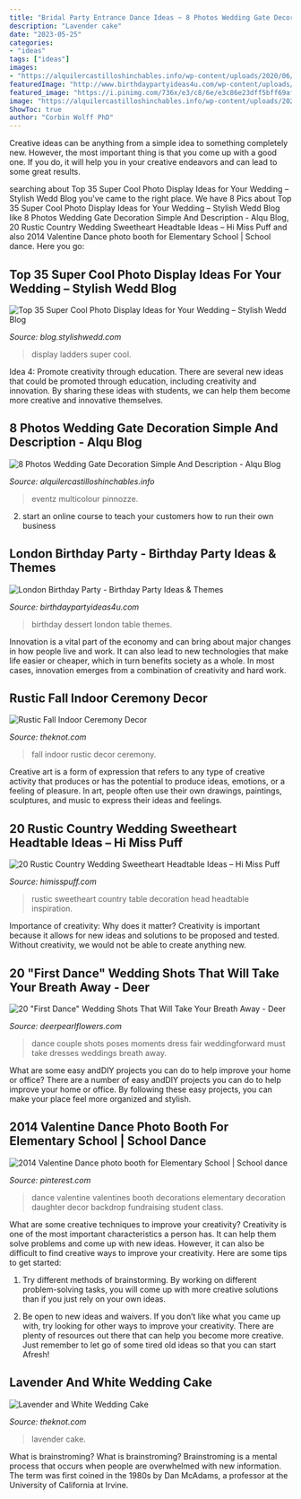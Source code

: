 ```yaml
---
title: "Bridal Party Entrance Dance Ideas ~ 8 Photos Wedding Gate Decoration Simple And Description"
description: "Lavender cake"
date: "2023-05-25"
categories:
- "ideas"
tags: ["ideas"]
images:
- "https://alquilercastilloshinchables.info/wp-content/uploads/2020/06/wedding-decor-by-DEventz-Entry-gate-decor-Wedding-entrance-....jpg"
featuredImage: "http://www.birthdaypartyideas4u.com/wp-content/uploads/2016/03/royal-london-birthday-dessert-table-550x797.jpg"
featured_image: "https://i.pinimg.com/736x/e3/c8/6e/e3c86e23dff5bff69af292709c06192e--dance-decorations-student-council.jpg"
image: "https://alquilercastilloshinchables.info/wp-content/uploads/2020/06/wedding-decor-by-DEventz-Entry-gate-decor-Wedding-entrance-....jpg"
ShowToc: true
author: "Corbin Wolff PhD"
---
```



Creative ideas can be anything from a simple idea to something completely new. However, the most important thing is that you come up with a good one. If you do, it will help you in your creative endeavors and can lead to some great results.

	

		
searching about Top 35 Super Cool Photo Display Ideas for Your Wedding – Stylish Wedd Blog you've came to the right place. We have 8 Pics about Top 35 Super Cool Photo Display Ideas for Your Wedding – Stylish Wedd Blog like 8 Photos Wedding Gate Decoration Simple And Description - Alqu Blog, 20 Rustic Country Wedding Sweetheart Headtable Ideas – Hi Miss Puff and also 2014 Valentine Dance photo booth for Elementary School | School dance. Here you go:
		
    
## Top 35 Super Cool Photo Display Ideas For Your Wedding – Stylish Wedd Blog

<img loading=lazy src="http://blog.stylishwedd.com/wp-content/uploads/2017/01/Chic-Wedding-Photo-Display-Ideas-with-Old-Ladders.jpg" onerror="this.onerror=null;this.src='https://tse2.mm.bing.net/th?id=OIP.VjcARHdZ-TiBM3AGDiXE0QHaKd&amp;pid=15.1';" alt="Top 35 Super Cool Photo Display Ideas for Your Wedding – Stylish Wedd Blog">

_Source: blog.stylishwedd.com_

>display ladders super cool. 

	

Idea 4: Promote creativity through education.
There are several new ideas that could be promoted through education, including creativity and innovation. By sharing these ideas with students, we can help them become more creative and innovative themselves.

    
## 8 Photos Wedding Gate Decoration Simple And Description - Alqu Blog

<img loading=lazy src="https://alquilercastilloshinchables.info/wp-content/uploads/2020/06/wedding-decor-by-DEventz-Entry-gate-decor-Wedding-entrance-....jpg" onerror="this.onerror=null;this.src='https://tse2.mm.bing.net/th?id=OIP.qfGYERFlI46y6NsSMjFisAHaE6&amp;pid=15.1';" alt="8 Photos Wedding Gate Decoration Simple And Description - Alqu Blog">

_Source: alquilercastilloshinchables.info_

>eventz multicolour pinnozze. 

	

2. start an online course to teach your customers how to run their own business 

    
## London Birthday Party - Birthday Party Ideas &amp; Themes

<img loading=lazy src="http://www.birthdaypartyideas4u.com/wp-content/uploads/2016/03/royal-london-birthday-dessert-table-550x797.jpg" onerror="this.onerror=null;this.src='https://tse1.mm.bing.net/th?id=OIP.ThqYBZSnEVWBAnCwD6JtIQHaKu&amp;pid=15.1';" alt="London Birthday Party - Birthday Party Ideas &amp; Themes">

_Source: birthdaypartyideas4u.com_

>birthday dessert london table themes. 

	

Innovation is a vital part of the economy and can bring about major changes in how people live and work. It can also lead to new technologies that make life easier or cheaper, which in turn benefits society as a whole. In most cases, innovation emerges from a combination of creativity and hard work.

    
## Rustic Fall Indoor Ceremony Decor

<img loading=lazy src="https://apis.xogrp.com/media-api/images/6e6297e8-5ec9-11e4-843f-22000aa61a3e" onerror="this.onerror=null;this.src='https://tse3.mm.bing.net/th?id=OIP.zSC8TGGHpW_2CWlHJki1xgHaLH&amp;pid=15.1';" alt="Rustic Fall Indoor Ceremony Decor">

_Source: theknot.com_

>fall indoor rustic decor ceremony. 

	

Creative art is a form of expression that refers to any type of creative activity that produces or has the potential to produce ideas, emotions, or a feeling of pleasure. In art, people often use their own drawings, paintings, sculptures, and music to express their ideas and feelings.

    
## 20 Rustic Country Wedding Sweetheart Headtable Ideas – Hi Miss Puff

<img loading=lazy src="https://www.himisspuff.com/wp-content/uploads/2019/11/Rustic-country-wedding-sweetheart-head-table-decoration-ideas-6.jpg" onerror="this.onerror=null;this.src='https://tse3.mm.bing.net/th?id=OIP.RVKFUuh058H6rXp_BtiubwHaKH&amp;pid=15.1';" alt="20 Rustic Country Wedding Sweetheart Headtable Ideas – Hi Miss Puff">

_Source: himisspuff.com_

>rustic sweetheart country table decoration head headtable inspiration. 

	

Importance of creativity: Why does it matter?
Creativity is important because it allows for new ideas and solutions to be proposed and tested. Without creativity, we would not be able to create anything new.

    
## 20 &quot;First Dance&quot; Wedding Shots That Will Take Your Breath Away - Deer

<img loading=lazy src="https://www.deerpearlflowers.com/wp-content/uploads/2016/08/First-Dance-Wedding-Shots-12.jpg" onerror="this.onerror=null;this.src='https://tse1.mm.bing.net/th?id=OIP.SKAXl9byxcbsnYOJU0V5VgHaLG&amp;pid=15.1';" alt="20 &quot;First Dance&quot; Wedding Shots That Will Take Your Breath Away - Deer">

_Source: deerpearlflowers.com_

>dance couple shots poses moments dress fair weddingforward must take dresses weddings breath away. 

	

What are some easy andDIY projects you can do to help improve your home or office?
There are a number of easy andDIY projects you can do to help improve your home or office. By following these easy projects, you can make your place feel more organized and stylish.

    
## 2014 Valentine Dance Photo Booth For Elementary School | School Dance

<img loading=lazy src="https://i.pinimg.com/736x/e3/c8/6e/e3c86e23dff5bff69af292709c06192e--dance-decorations-student-council.jpg" onerror="this.onerror=null;this.src='https://tse1.mm.bing.net/th?id=OIP.SzgZUQA0a9EBU19VaLfJFwHaJ3&amp;pid=15.1';" alt="2014 Valentine Dance photo booth for Elementary School | School dance">

_Source: pinterest.com_

>dance valentine valentines booth decorations elementary decoration daughter decor backdrop fundraising student class. 

	

What are some creative techniques to improve your creativity?
Creativity is one of the most important characteristics a person has. It can help them solve problems and come up with new ideas. However, it can also be difficult to find creative ways to improve your creativity. Here are some tips to get started: 
1. Try different methods of brainstorming. By working on different problem-solving tasks, you will come up with more creative solutions than if you just rely on your own ideas.

2. Be open to new ideas and waivers. If you don’t like what you came up with, try looking for other ways to improve your creativity. There are plenty of resources out there that can help you become more creative. Just remember to let go of some tired old ideas so that you can start Afresh!

    
## Lavender And White Wedding Cake

<img loading=lazy src="https://media-api.xogrp.com/images/82406a71-cf76-aded-78e9-484ea9ea59d7~rs_729.h" onerror="this.onerror=null;this.src='https://tse4.mm.bing.net/th?id=OIP.aJ5NR1AwB8D1G3eAD9c-CQHaLG&amp;pid=15.1';" alt="Lavender and White Wedding Cake">

_Source: theknot.com_

>lavender cake. 

	

What is brainstroming?
What is brainstroming? Brainstroming is a mental process that occurs when people are overwhelmed with new information. The term was first coined in the 1980s by Dan McAdams, a professor at the University of California at Irvine.

